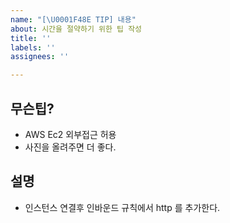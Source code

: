 ```yaml
---
name: "[\U0001F48E TIP] 내용"
about: 시간을 절약하기 위한 팁 작성
title: ''
labels: ''
assignees: ''

---
```


## 무슨팁? 
- AWS Ec2 외부접근 허용
- 사진을 올려주면 더 좋다.

## 설명
- 인스턴스 연결후 인바운드 규칙에서 http 를 추가한다.
